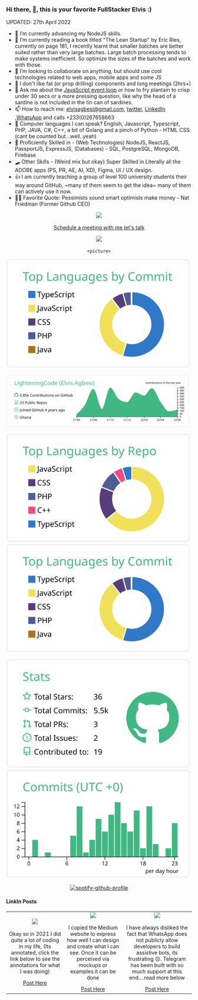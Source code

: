 ### Hi there, 👋, this is your favorite FullStacker Elvis :)


UPDATED: 27th April 2022

- 🔭 I’m currently advancing my NodeJS skills.
- 🌱 I’m currently reading a book titled "The Lean Startup" by Eric Ries, currently on page 181, I recently learnt that smaller batches are better suited rather than very large batches. Large batch processing tends to make systems inefficient. So optimize the sizes of the batches and work with those.
- 👯 I’m looking to collaborate on anything, but should use cool technologies related to web apps, mobile apps and some JS 
- 🤔 I don't like fat (or prop drilling) components and long meetings (2hrs+) 
- 💬 Ask me about the <a href="https://youtu.be/8aGhZQkoFbQ">JavaScript event loop</a>  or how to fry plantain to crisp under 30 secs or a more pressing question, like why the head of a sardine is not included in the tin can of sardines.
- 📫 How to reach me: elvisagbesi@gmail.com, [twitter](https://twitter.com/ben__elvis), [LinkedIn](https://www.linkedin.com/in/elvis-agbesi-81b615171/) ,[WhatsApp](https://wa.me/+233267658663) and calls +233(0)267658663 
- 🦾 Computer languages I can speak? English, Javascript, Typescript, PHP, JAVA, C#, C++, a bit of Golang and a pinch of Python - HTML CSS (cant be counted but...well..yeah)
- 🌌 Proficiently Skilled in - (Web Technologies) NodeJS, ReactJS, PassportJS, ExpressJS, (Databases) - SQL, PostgreSQL, MongoDB, Firebase
- 🛹 Other Skills - (Weird mix but okay) Super Skilled in Literally all the ADOBE apps (PS, PR, AE, AI, XD), Figma, UI / UX design.
- 👍 I am currently teaching a group of level 100 university students their way around GitHub, ~many of them seem to get the idea~ many of them can actively use it now.
- 🐱‍👤 Favorite Quote: Pessimists sound smart optimists make money - Nat Friedman (Former Github CEO)

<div align="center">
  
  <picture>
  <source media="(prefers-color-scheme: dark)" srcset="http://github-readme-streak-stats.herokuapp.com?user=LighteningCode&theme=midnight-purple&hide_border=true">
 <img src="http://github-readme-streak-stats.herokuapp.com?user=LighteningCode&theme=vue&hide_border=true" />
</picture>

<div>
  <a href="https://calendly.com/elvisagbesi/meeting-with-elvis">
    <p>Schedule a meeting with me let's talk</p>
  <img width="150px" src="https://careers.calendly.com/media/b33hplzq/untitled-1600-x-300-px-new.png?anchor=center&mode=crop&width=1200&height=630&mode=crop&quality=75" />
</a>
  </div>
  
  
    <picture>
  <source media="(prefers-color-scheme: dark)" srcset="https://raw.githubusercontent.com/LighteningCode/summary-cards/master/profile-summary-card-output/tokyonight/2-most-commit-language.svg">
 <img src="https://raw.githubusercontent.com/LighteningCode/summary-cards/master/profile-summary-card-output/vue/2-most-commit-language.svg" />
</picture>

[![](https://raw.githubusercontent.com/LighteningCode/summary-cards/master/profile-summary-card-output/vue/0-profile-details.svg)](https://github.com/vn7n24fzkq/github-profile-summary-cards)
  
[![](https://raw.githubusercontent.com/LighteningCode/summary-cards/master/profile-summary-card-output/vue/1-repos-per-language.svg)](https://github.com/vn7n24fzkq/github-profile-summary-cards) [![](https://raw.githubusercontent.com/LighteningCode/summary-cards/master/profile-summary-card-output/vue/2-most-commit-language.svg)](https://github.com/vn7n24fzkq/github-profile-summary-cards)
  
[![](https://raw.githubusercontent.com/LighteningCode/summary-cards/master/profile-summary-card-output/vue/3-stats.svg)](https://github.com/vn7n24fzkq/github-profile-summary-cards) [![](https://raw.githubusercontent.com/LighteningCode/summary-cards/master/profile-summary-card-output/vue/4-productive-time.svg)](https://github.com/vn7n24fzkq/github-profile-summary-cards)


  [![spotify-github-profile](https://spotify-github-profile.vercel.app/api/view?uid=31ugqngbwfo7jn73yqjx4unxbaem&cover_image=true&theme=default)](https://github.com/kittinan/spotify-github-profile)
  
</div>


#### LinkIn Posts
<table>
  <tr>
    <td align="center" colspan="1">
      <center>
    <img height="150px"  src="https://media-exp1.licdn.com/dms/image/sync/C4E27AQGT5-TdEnu5lg/articleshare-shrink_800/0/1650735192507?e=2147483647&v=beta&t=adZLH7cxcNvDRQ-YT5KiTRjRs5nI0z5n-kkk7dA-_fM" />
      <p>Okay so in 2021 I did quite a lot of coding in my life, (Its annotated, click the link below to see the annotations for what I was doing)</p>
      <a href="https://www.linkedin.com/posts/elvis-agbesi-81b615171_lighteningcodes-2021-github-skyline-activity-6922515329336131584-X-TA?utm_source=linkedin_share&utm_medium=member_desktop_web">Post Here</a>
        </center>
    </td>
     <td align="center" colspan="1">
       <center>
    <img height="150px" src="https://media-exp1.licdn.com/dms/image/C4D22AQFrqnlHsYQBQw/feedshare-shrink_800/0/1649336733588?e=2147483647&v=beta&t=8AKS83hnSezh8yukVZLbGaHfAyVUaqno3ABtEglQLZQ" />
      <p>I copied the Medium website to express how well I can design and create what I can see. Once it can be perceived via mockups or examples it can be done</p>
      <a href="https://www.linkedin.com/posts/elvis-agbesi-81b615171_github-opensource-design-activity-6917819662894260225-6FV1?utm_source=linkedin_share&utm_medium=member_desktop_web">Post Here</a>
         </center>
    </td>
     <td align="center"  colspan="1">
    <img height="150px" src="https://media-exp1.licdn.com/dms/image/C4D22AQGtBg8LB4DBMA/feedshare-shrink_800/0/1648143838293?e=2147483647&v=beta&t=aibWhxYpQ0rK6dwPKyasPK9F5uR1U5nmE5Hi1tKlS28" />
      <p>I have always disliked the fact that WhatsApp does not publicly allow developers to build assistive bots, its frustrating 😔. Telegram has been built with so much support at this end....read more below</p>
      <a href="https://www.linkedin.com/posts/elvis-agbesi-81b615171_community-python-learning-activity-6912816302571020288--cbr?utm_source=linkedin_share&utm_medium=member_desktop_web">Post Here</a>
    </td>
    
  </tr>
  </table>


